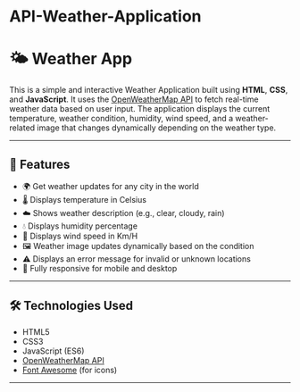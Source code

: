 # API-Weather-Application
# 🌤️ Weather App

This is a simple and interactive Weather Application built using **HTML**, **CSS**, and **JavaScript**. It uses the [OpenWeatherMap API](https://openweathermap.org/api) to fetch real-time weather data based on user input. The application displays the current temperature, weather condition, humidity, wind speed, and a weather-related image that changes dynamically depending on the weather type.

---

## 📌 Features

- 🌍 Get weather updates for any city in the world
- 🌡️ Displays temperature in Celsius
- ☁️ Shows weather description (e.g., clear, cloudy, rain)
- 💧 Displays humidity percentage
- 💨 Displays wind speed in Km/H
- 🖼️ Weather image updates dynamically based on the condition
- ⚠️ Displays an error message for invalid or unknown locations
- 📱 Fully responsive for mobile and desktop

---

## 🛠️ Technologies Used

- HTML5
- CSS3
- JavaScript (ES6)
- [OpenWeatherMap API](https://openweathermap.org/api)
- [Font Awesome](https://fontawesome.com/) (for icons)

---
